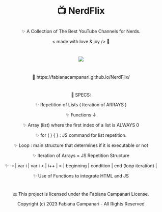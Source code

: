 

# <p align="center"> 📺  NerdFlix </p>

<p align="center"> ✨ A Collection of The Best YouTube Channels for Nerds. </p>

<p align="center"> < made with love & joy /> 🧡 </p>

#

<p align="center">

  <img src="https://user-images.githubusercontent.com/113218619/226062306-29584c23-eee9-4c51-9e15-d1364eed1a2a.png" /> 
  
#
  
<p align="center"> 🚀 https://fabianacampanari.github.io/NerdFlix/ </p>

#
 
<p align="center"> 📌 SPECS: </p>

<p align="center"> ✨ Repetition of Lists ( Iteration of ARRAYS ) </p>

<p align="center"> ✨ Functions ↓ </p>

<p align="center"> ✨ Array (list) where the first index of a list is ALWAYS 0 

<p align="center"> ✨ for ( ) { } : JS command for list repetition.

<p align="center"> ✨ Loop : main structure that determines if it is executable or not

<p align="center"> ✨ Iteration of Arrays = JS Repetition Structure

<p align="center"> ✨ ⇢ | var i | var i < | i++ | = | beginning | condition | end (loop iteration) |

<p align="center"> ✨ Use of Functions to integrate HTML and JS

#

<p align="center">  ⚖︎ This project is licensed under the Fabiana Campanari License. </p>

<p align="center"> Copyright (c) 2023 Fabiana Campanari - All Rights Reserved </p>



